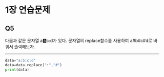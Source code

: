 # 1장 연습문제
## Q5
다음과 같은 문자열 a:b:c:d가 있다. 문자열의 replace함수를 사용하여 a#b#c#d로 바꿔서 출력해보자.

---
```python
data="a:b:c:d"
data=data.replace(":","#")
print(data)
```